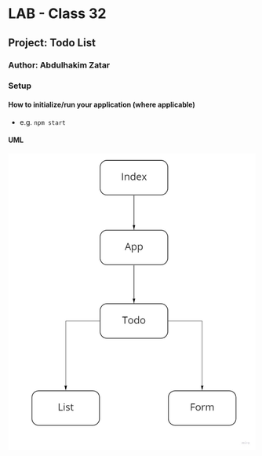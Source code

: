 # LAB - Class 32

## Project: Todo List

### Author: Abdulhakim Zatar

### Setup

#### How to initialize/run your application (where applicable)

- e.g. `npm start`

#### UML

![uml](./imgs/uml.jpg)
